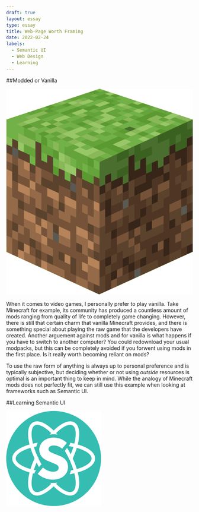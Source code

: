 ```yaml
---
draft: true
layout: essay
type: essay
title: Web-Page Worth Framing
date: 2022-02-24
labels:
  - Semantic UI
  - Web Design
  - Learning
---
```


##Modded or Vanilla

<img class="ui medium right floated image" src="../images/minecraft-logo.png" alt="minecraft logo">

When it comes to video games, I personally prefer to play vanilla. Take Minecraft for example, 
its community has produced a countless amount of mods ranging from quality of life to completely 
game changing. However, there is still that certain charm that vanilla Minecraft provides, and 
there is something special about playing the raw game that the developers have created. Another 
arguement against mods and for vanilla is what happens if you have to switch to another computer?
You could redownload your usual modpacks, but this can be completely avoided if you forwent 
using mods in the first place. Is it really worth becoming reliant on mods?

To use the raw form of anything is always up to personal preference and is typically subjective, 
but deciding whether or not using *outside* resources is optimal is an important thing to keep 
in mind. While the analogy of Minecraft mods does not perfectly fit, we can still use this 
example when looking at frameworks such as Semantic UI.

##Learning Semantic UI

<img class="ui medium right floated image" src="../images/semantic-ui-logo.png" alt="semantic ui">

